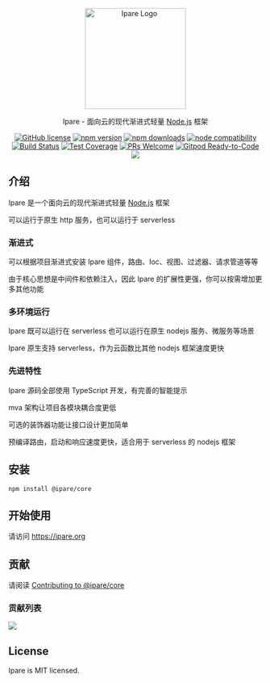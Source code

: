 <p align="center">
  <a href="https://ipare.org/" target="blank"><img src="https://ipare.org/images/logo.png" alt="Ipare Logo" width="200"/></a>
</p>

<p align="center">Ipare - 面向云的现代渐进式轻量 <a href="http://nodejs.org" target="_blank">Node.js</a> 框架</p>
<p align="center">
    <a href="https://github.com/ipare/core/blob/main/LICENSE" target="_blank"><img src="https://img.shields.io/badge/license-MIT-blue.svg" alt="GitHub license" /></a>
    <a href=""><img src="https://img.shields.io/npm/v/@ipare/core.svg" alt="npm version"></a>
    <a href=""><img src="https://badgen.net/npm/dt/@ipare/core" alt="npm downloads"></a>
    <a href="https://nodejs.org/en/about/releases/"><img src="https://img.shields.io/node/v/@ipare/core.svg" alt="node compatibility"></a>
    <a href="#"><img src="https://github.com/ipare/core/actions/workflows/test.yml/badge.svg?branch=main" alt="Build Status"></a>
    <a href="https://codecov.io/gh/ipare/core/branch/main"><img src="https://img.shields.io/codecov/c/github/ipare/core/main.svg" alt="Test Coverage"></a>
    <a href="https://github.com/ipare/core/pulls"><img src="https://img.shields.io/badge/PRs-welcome-brightgreen.svg" alt="PRs Welcome"></a>
    <a href="https://gitpod.io/#https://github.com/ipare/core"><img src="https://img.shields.io/badge/Gitpod-Ready--to--Code-blue?logo=gitpod" alt="Gitpod Ready-to-Code"></a>
    <a href="https://paypal.me/ihalwang" target="_blank"><img src="https://img.shields.io/badge/Donate-PayPal-ff3f59.svg"/></a>
</p>

## 介绍

Ipare 是一个面向云的现代渐进式轻量 <a href="http://nodejs.org" target="_blank">Node.js</a> 框架

可以运行于原生 http 服务，也可以运行于 serverless

### 渐进式

可以根据项目渐进式安装 Ipare 组件，路由、Ioc、视图、过滤器、请求管道等等

由于核心思想是中间件和依赖注入，因此 Ipare 的扩展性更强，你可以按需增加更多其他功能

### 多环境运行

Ipare 既可以运行在 serverless 也可以运行在原生 nodejs 服务、微服务等场景

Ipare 原生支持 serverless，作为云函数比其他 nodejs 框架速度更快

### 先进特性

Ipare 源码全部使用 TypeScript 开发，有完善的智能提示

mva 架构让项目各模块耦合度更低

可选的装饰器功能让接口设计更加简单

预编译路由，启动和响应速度更快，适合用于 serverless 的 nodejs 框架

## 安装

```
npm install @ipare/core
```

## 开始使用

请访问 <https://ipare.org>

## 贡献

请阅读 [Contributing to @ipare/core](https://github.com/ipare/core/blob/main/CONTRIBUTING.md)

### 贡献列表

<a href="https://github.com/ipare/core/graphs/contributors">
  <img src="https://contrib.rocks/image?repo=ipare/core" />
</a>

## License

Ipare is MIT licensed.
